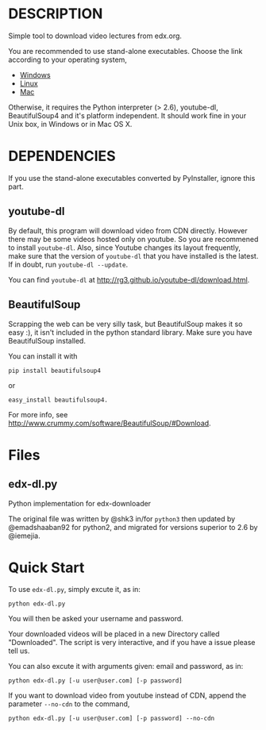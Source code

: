 # DESCRIPTION

Simple tool to download video lectures from edx.org. 

You are recommended to use stand-alone executables. Choose the link according to your operating system,
 * [Windows](https://github.com/coiby/edx-downloader/blob/master/standalone/Windows.zip?raw=true)
 * [Linux](https://github.com/coiby/edx-downloader/blob/master/standalone/Linux.zip?raw=true)
 * [Mac](https://github.com/coiby/edx-downloader/blob/master/standalone/Mac.zip?raw=true)

Otherwise, it requires the Python interpreter (> 2.6), youtube-dl, BeautifulSoup4 and it's
platform independent.  It should work fine in your Unix box, in Windows or in Mac OS X.

# DEPENDENCIES

If you use the stand-alone executables converted by PyInstaller, ignore this part.

## youtube-dl
By default, this program will download video from CDN directly. However there may be some videos hosted only on youtube. So you are recommened to install `youtube-dl`. Also, since Youtube changes its
layout frequently, make sure that the version of `youtube-dl` that you have
installed is the latest. If in doubt, run `youtube-dl --update`. 

You can find `youtube-dl` at <http://rg3.github.io/youtube-dl/download.html>.

## BeautifulSoup

Scrapping the web can be very silly task, but BeautifulSoup makes it
so easy :), it isn't included in the python standard library.  Make
sure you have BeautifulSoup installed.

You can install it with

    pip install beautifulsoup4

or

    easy_install beautifulsoup4.

For more info, see <http://www.crummy.com/software/BeautifulSoup/#Download>.

# Files

## edx-dl.py
Python implementation for edx-downloader

The original file was written by @shk3 in/for `python3` then updated
by @emadshaaban92 for python2, and migrated for versions superior to
2.6 by @iemejia.

# Quick Start

To use `edx-dl.py`, simply excute it, as in:

    python edx-dl.py

You will then be asked your username and password.

Your downloaded videos will be placed in a new Directory called
"Downloaded".  The script is very interactive, and if you have a issue
please tell us.

You can also excute it with arguments given: email and password,
as in:

    python edx-dl.py [-u user@user.com] [-p password]
    
If you want to download video from youtube instead of CDN, append the parameter `--no-cdn` to the command,

    python edx-dl.py [-u user@user.com] [-p password] --no-cdn
